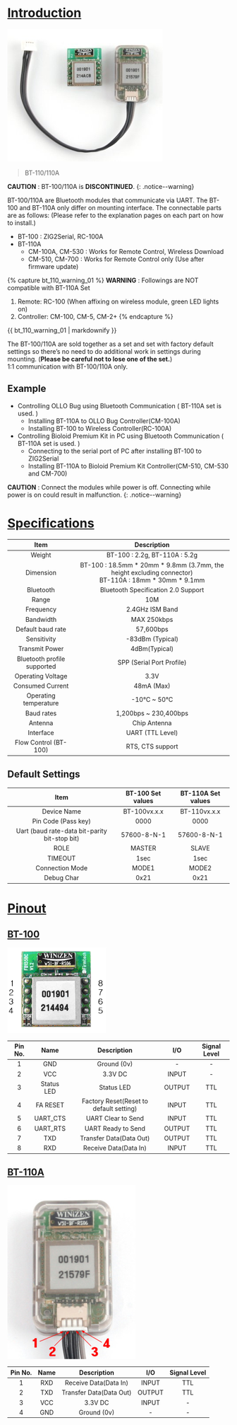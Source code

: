 
# [Introduction](#introduction)

![](/images/parts/bt-110_product.jpg)

> BT-110/110A

**CAUTION** : BT-100/110A is **DISCONTINUED**.
{: .notice--warning}

BT-100/110A are Bluetooth modules that communicate via UART. The BT-100 and BT-110A only differ on mounting interface. The connectable parts are as follows:
(Please refer to the explanation pages on each part on how to install.)
- BT-100 : ZIG2Serial, RC-100A
- BT-110A
  - CM-100A, CM-530 : Works for Remote Control, Wireless Download
  - CM-510, CM-700 : Works for Remote Control only (Use after firmware update)

{% capture bt_110_warning_01 %}
**WARNING** : Followings are NOT compatible with BT-110A Set  
1. Remote: RC-100 (When affixing on wireless module, green LED lights on)
2. Controller: CM-100, CM-5, CM-2+
{% endcapture %}

<div class="notice--warning">{{ bt_110_warning_01 | markdownify }}</div>
 
The BT-100/110A are sold together as a set and set with factory default settings so there’s no need to do additional work in settings during mounting. (**Please be careful not to lose one of the set.**)  
1:1 communication with BT-100/110A only.
 
## Example
- Controlling OLLO Bug using Bluetooth Communication ( BT-110A set is used. )
  - Installing BT-110A to OLLO Bug Controller(CM-100A)
  - Installing BT-100 to Wireless Controller(RC-100A)
- Controlling Bioloid Premium Kit in PC using Bluetooth Communication ( BT-110A set is used. )
  - Connecting to the serial port of PC after installing BT-100 to ZIG2Serial
  - Installing BT-110A to Bioloid Premium Kit Controller(CM-510, CM-530 and CM-700)
 
**CAUTION** : Connect the modules while power is off. Connecting while power is on could result in malfunction.
{: .notice--warning}


# [Specifications](#specifications)

|Item|Description|
|:---:|:---:|
|Weight|BT-100 : 2.2g, BT-110A : 5.2g|
|Dimension|BT-100 : 18.5mm * 20mm * 9.8mm (3.7mm, the height excluding connector)<br />BT-110A : 18mm * 30mm * 9.1mm|
|Bluetooth| Bluetooth Specification 2.0 Support|
|Range|10M|
|Frequency|2.4GHz ISM Band|
|Bandwidth|MAX 250kbps|
|Default baud rate|57,600bps|
|Sensitivity|-83dBm (Typical)|
|Transmit Power|4dBm(Typical)|
|Bluetooth profile supported|SPP (Serial Port Profile)|
|Operating Voltage|3.3V|
|Consumed Current|48mA (Max)|
|Operating temperature|-10&deg;C ~ 50&deg;C|
|Baud rates|1,200bps ~ 230,400bps|
|Antenna|Chip Antenna|
|Interface|UART (TTL Level)|
|Flow Control (BT-100)|RTS, CTS support|

## Default Settings

|Item|BT-100 Set values|BT-110A Set values|
|:---:|:---:|:---:|
|Device Name|BT-100vx.x.x|BT-110vx.x.x|
|Pin Code (Pass key)|0000|0000|
|Uart (baud rate-data bit-parity bit-stop bit)|57600-8-N-1|57600-8-N-1|
|ROLE|MASTER|SLAVE|
|TIMEOUT|1sec|1sec|
|Connection Mode|MODE1|MODE2|
|Debug Char|0x21|0x21|


# [Pinout](#pinout)

## [BT-100](#bt-100)

![](/images/parts/bt-110_01.png)

|Pin No.|Name|Description|I/O|Signal Level|
|:---: |:---:|:---:|:---:|:---:|
|1|GND|Ground (0v)|-|-|
|2|VCC|3.3V DC|INPUT|-|
|3|Status LED|Status LED|OUTPUT|TTL|
|4|FA RESET|Factory Reset(Reset to default setting)|INPUT|TTL|
|5|UART_CTS|UART Clear to Send|INPUT|TTL|
|6|UART_RTS|UART Ready to Send|OUTPUT|TTL|
|7|TXD|Transfer Data(Data Out)|OUTPUT|TTL|
|8|RXD|Receive Data(Data In)|INPUT|TTL|

## [BT-110A](#bt-110a)

![](/images/parts/bt-110_02.jpg)

|Pin No.|Name|Description|I/O|Signal Level|
|:---: |:---:|:---:|:---:|:---:|
|1|RXD|Receive Data(Data In)|INPUT|TTL|
|2|TXD|Transfer Data(Data Out)|OUTPUT|TTL|
|3|VCC|3.3V DC|INPUT|-|
|4|GND|Ground (0v)|-|-|
